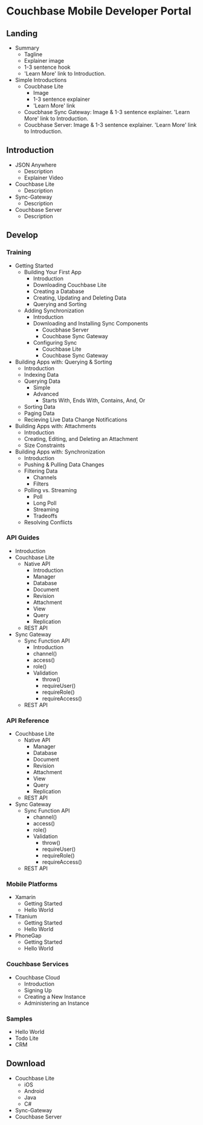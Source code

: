 Couchbase Mobile Developer Portal
=================================

Landing
-------

- Summary
  - Tagline
  - Explainer image
  - 1-3 sentence hook
  - 'Learn More' link to Introduction.
- Simple Introductions
  - Coucbhase Lite
    - Image
    - 1-3 sentence explainer
    - 'Learn More' link
  - Coucbhase Sync Gateway:  Image & 1-3 sentence explainer.  'Learn More' link to Introduction.
  - Coucbhase Server:  Image & 1-3 sentence explainer.  'Learn More' link to Introduction.

Introduction
------------

- JSON Anywhere
  - Description
  - Explainer Video
- Couchbase Lite
  - Description
- Sync-Gateway
  - Description
- Couchbase Server
  - Description

Develop
-------

### Training

- Getting Started
  - Building Your First App
    - Introduction
    - Downloading Couchbase Lite
    - Creating a Database
    - Creating, Updating and Deleting Data
    - Querying and Sorting
  - Adding Synchronization
    - Introduction
    - Downloading and Installing Sync Components
      - Coucbhase Server
      - Couchbase Sync Gateway
    - Configuring Sync
      - Couchbase Lite
      - Couchbase Sync Gateway
- Building Apps with: Querying & Sorting
  - Introduction
  - Indexing Data
  - Querying Data
    - Simple
    - Advanced
      - Starts With, Ends With, Contains, And, Or
  - Sorting Data
  - Paging Data
  - Recieving Live Data Change Notifications
- Building Apps with: Attachments
  - Introduction
  - Creating, Editing, and Deleting an Attachment
  - Size Constraints
- Building Apps with: Synchronization
  - Introduction
  - Pushing & Pulling Data Changes
  - Filtering Data
    - Channels
    - Filters
  - Polling vs. Streaming
    - Poll
    - Long Poll
    - Streaming
    - Tradeoffs
  - Resolving Conflicts

### API Guides

- Introduction
- Couchbase Lite
  - Native API
    - Introduction
    - Manager
    - Database
    - Document
    - Revision
    - Attachment
    - View
    - Query
    - Replication
  - REST API
- Sync Gateway
  - Sync Function API
    - Introduction
    - channel()
    - access()
    - role()
    - Validation
      - throw()
      - requireUser()
      - requireRole()
      - requireAccess()
  - REST API

### API Reference

- Couchbase Lite
  - Native API
    - Manager
    - Database
    - Document
    - Revision
    - Attachment
    - View
    - Query
    - Replication
  - REST API
- Sync Gateway
  - Sync Function API
    - channel()
    - access()
    - role()
    - Validation
      - throw()
      - requireUser()
      - requireRole()
      - requireAccess()
  - REST API

### Mobile Platforms

- Xamarin
  - Getting Started
  - Hello World
- Titanium
  - Getting Started
  - Hello World
- PhoneGap
  - Getting Started
  - Hello World

### Couchbase Services

- Couchbase Cloud
  - Introduction
  - Signing Up
  - Creating a New Instance
  - Administering an Instance

### Samples

- Hello World
- Todo Lite
- CRM

Download
--------

- Couchbase Lite
  - iOS
  - Android
  - Java
  - C#
- Sync-Gateway
- Couchbase Server
